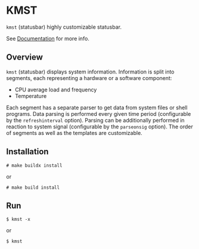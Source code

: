 # KMST

`kmst` (statusbar) highly customizable statusbar.

See [Documentation](doc.md) for more info.

## Overview

`kmst` (statusbar) displays system information.
Information is split into segments, each representing a hardware or a software component:

* CPU average load and frequency
* Temperature

Each segment has a separate parser to get data from system files or shell programs.
Data parsing is performed every given time period (configurable by the `refreshinterval` option).
Parsing can be additionally performed in reaction to system signal (configurable by the `parseonsig` option).
The order of segments as well as the templates are customizable.

## Installation

    # make buildx install

or

    # make build install

## Run

    $ kmst -x

or

    $ kmst
